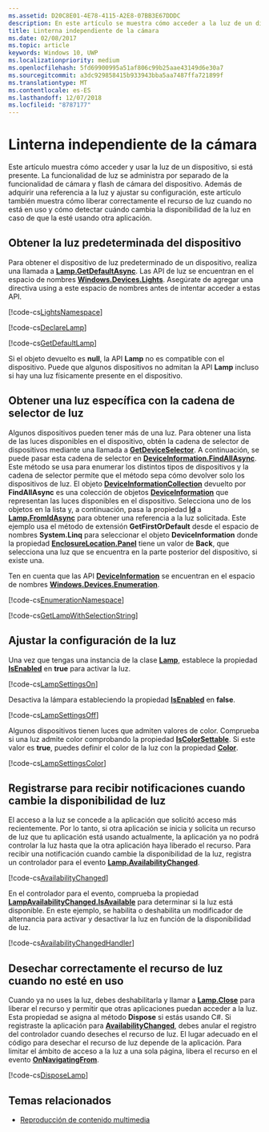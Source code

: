 ```yaml
---
ms.assetid: D20C8E01-4E78-4115-A2E8-07BB3E67DDDC
description: En este artículo se muestra cómo acceder a la luz de un dispositivo y cómo usarla, si la hay. La funcionalidad de luz se administra por separado de la cámara del dispositivo y la funcionalidad de flash de la cámara.
title: Linterna independiente de la cámara
ms.date: 02/08/2017
ms.topic: article
keywords: Windows 10, UWP
ms.localizationpriority: medium
ms.openlocfilehash: 5fd69900995a51af806c99b25aae43149d6e30a7
ms.sourcegitcommit: a3dc929858415b933943bba5aa7487ffa721899f
ms.translationtype: MT
ms.contentlocale: es-ES
ms.lasthandoff: 12/07/2018
ms.locfileid: "8787177"
---
```

# <a name="camera-independent-flashlight"></a>Linterna independiente de la cámara



Este artículo muestra cómo acceder y usar la luz de un dispositivo, si está presente. La funcionalidad de luz se administra por separado de la funcionalidad de cámara y flash de cámara del dispositivo. Además de adquirir una referencia a la luz y ajustar su configuración, este artículo también muestra cómo liberar correctamente el recurso de luz cuando no está en uso y cómo detectar cuándo cambia la disponibilidad de la luz en caso de que la esté usando otra aplicación.

## <a name="get-the-devices-default-lamp"></a>Obtener la luz predeterminada del dispositivo

Para obtener el dispositivo de luz predeterminado de un dispositivo, realiza una llamada a [**Lamp.GetDefaultAsync**](https://msdn.microsoft.com/library/windows/apps/dn894327). Las API de luz se encuentran en el espacio de nombres [**Windows.Devices.Lights**](https://msdn.microsoft.com/library/windows/apps/dn894331). Asegúrate de agregar una directiva using a este espacio de nombres antes de intentar acceder a estas API.

[!code-cs[LightsNamespace](./code/Lamp/cs/MainPage.xaml.cs#SnippetLightsNamespace)]


[!code-cs[DeclareLamp](./code/Lamp/cs/MainPage.xaml.cs#SnippetDeclareLamp)]


[!code-cs[GetDefaultLamp](./code/Lamp/cs/MainPage.xaml.cs#SnippetGetDefaultLamp)]

Si el objeto devuelto es **null**, la API **Lamp** no es compatible con el dispositivo. Puede que algunos dispositivos no admitan la API **Lamp** incluso si hay una luz físicamente presente en el dispositivo.

## <a name="get-a-specific-lamp-using-the-lamp-selector-string"></a>Obtener una luz específica con la cadena de selector de luz

Algunos dispositivos pueden tener más de una luz. Para obtener una lista de las luces disponibles en el dispositivo, obtén la cadena de selector de dispositivos mediante una llamada a [**GetDeviceSelector**](https://msdn.microsoft.com/library/windows/apps/dn894328). A continuación, se puede pasar esta cadena de selector en [**DeviceInformation.FindAllAsync**](https://msdn.microsoft.com/library/windows/apps/br225432). Este método se usa para enumerar los distintos tipos de dispositivos y la cadena de selector permite que el método sepa cómo devolver solo los dispositivos de luz. El objeto [**DeviceInformationCollection**](https://msdn.microsoft.com/library/windows/apps/br225395) devuelto por **FindAllAsync** es una colección de objetos [**DeviceInformation**](https://msdn.microsoft.com/library/windows/apps/br225393) que representan las luces disponibles en el dispositivo. Selecciona uno de los objetos en la lista y, a continuación, pasa la propiedad [**Id**](https://msdn.microsoft.com/library/windows/apps/br225437) a [**Lamp.FromIdAsync**](https://msdn.microsoft.com/library/windows/apps/dn894326) para obtener una referencia a la luz solicitada. Este ejemplo usa el método de extensión **GetFirstOrDefault** desde el espacio de nombres **System.Linq** para seleccionar el objeto **DeviceInformation** donde la propiedad [**EnclosureLocation.Panel**](https://msdn.microsoft.com/library/windows/apps/br229906) tiene un valor de **Back**, que selecciona una luz que se encuentra en la parte posterior del dispositivo, si existe una.

Ten en cuenta que las API [**DeviceInformation**](https://msdn.microsoft.com/library/windows/apps/br225393) se encuentran en el espacio de nombres [**Windows.Devices.Enumeration**](https://msdn.microsoft.com/library/windows/apps/br225459).

[!code-cs[EnumerationNamespace](./code/Lamp/cs/MainPage.xaml.cs#SnippetEnumerationNamespace)]

[!code-cs[GetLampWithSelectionString](./code/Lamp/cs/MainPage.xaml.cs#SnippetGetLampWithSelectionString)]

## <a name="adjust-lamp-settings"></a>Ajustar la configuración de la luz

Una vez que tengas una instancia de la clase [**Lamp**](https://msdn.microsoft.com/library/windows/apps/dn894310), establece la propiedad [**IsEnabled**](https://msdn.microsoft.com/library/windows/apps/dn894330) en **true** para activar la luz.

[!code-cs[LampSettingsOn](./code/Lamp/cs/MainPage.xaml.cs#SnippetLampSettingsOn)]

Desactiva la lámpara estableciendo la propiedad [**IsEnabled**](https://msdn.microsoft.com/library/windows/apps/dn894330) en **false**.

[!code-cs[LampSettingsOff](./code/Lamp/cs/MainPage.xaml.cs#SnippetLampSettingsOff)]

Algunos dispositivos tienen luces que admiten valores de color. Comprueba si una luz admite color comprobando la propiedad [**IsColorSettable**](https://msdn.microsoft.com/library/windows/apps/dn894329). Si este valor es **true**, puedes definir el color de la luz con la propiedad [**Color**](https://msdn.microsoft.com/library/windows/apps/dn894322).

[!code-cs[LampSettingsColor](./code/Lamp/cs/MainPage.xaml.cs#SnippetLampSettingsColor)]

## <a name="register-to-be-notified-if-the-lamp-availability-changes"></a>Registrarse para recibir notificaciones cuando cambie la disponibilidad de luz

El acceso a la luz se concede a la aplicación que solicitó acceso más recientemente. Por lo tanto, si otra aplicación se inicia y solicita un recurso de luz que tu aplicación está usando actualmente, la aplicación ya no podrá controlar la luz hasta que la otra aplicación haya liberado el recurso. Para recibir una notificación cuando cambie la disponibilidad de la luz, registra un controlador para el evento [**Lamp.AvailabilityChanged**](https://msdn.microsoft.com/library/windows/apps/dn894317).

[!code-cs[AvailabilityChanged](./code/Lamp/cs/MainPage.xaml.cs#SnippetAvailabilityChanged)]

En el controlador para el evento, comprueba la propiedad [**LampAvailabilityChanged.IsAvailable**](https://msdn.microsoft.com/library/windows/apps/dn894315) para determinar si la luz está disponible. En este ejemplo, se habilita o deshabilita un modificador de alternancia para activar y desactivar la luz en función de la disponibilidad de luz.

[!code-cs[AvailabilityChangedHandler](./code/Lamp/cs/MainPage.xaml.cs#SnippetAvailabilityChangedHandler)]

## <a name="properly-dispose-of-the-lamp-resource-when-not-in-use"></a>Desechar correctamente el recurso de luz cuando no esté en uso

Cuando ya no uses la luz, debes deshabilitarla y llamar a [**Lamp.Close**](https://msdn.microsoft.com/library/windows/apps/dn894320) para liberar el recurso y permitir que otras aplicaciones puedan acceder a la luz. Esta propiedad se asigna al método **Dispose** si estás usando C#. Si registraste la aplicación para [**AvailabilityChanged**](https://msdn.microsoft.com/library/windows/apps/dn894317), debes anular el registro del controlador cuando deseches el recurso de luz. El lugar adecuado en el código para desechar el recurso de luz depende de la aplicación. Para limitar el ámbito de acceso a la luz a una sola página, libera el recurso en el evento [**OnNavigatingFrom**](https://msdn.microsoft.com/library/windows/apps/br227509).

[!code-cs[DisposeLamp](./code/Lamp/cs/MainPage.xaml.cs#SnippetDisposeLamp)]

## <a name="related-topics"></a>Temas relacionados
- [Reproducción de contenido multimedia](media-playback.md)

 




